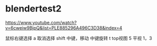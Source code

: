 # blendertest2

https://www.youtube.com/watch?v=6cweiw9BjpQ&list=PLE885296A496C3D38&index=4

鼠标右键选择
a 取消选择
shift 中键，移动
中键旋转
t top视图
5 平视
1，3
